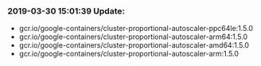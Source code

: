 ### 2019-03-30 15:01:39 Update:

- gcr.io/google-containers/cluster-proportional-autoscaler-ppc64le:1.5.0
- gcr.io/google-containers/cluster-proportional-autoscaler-arm64:1.5.0
- gcr.io/google-containers/cluster-proportional-autoscaler-amd64:1.5.0
- gcr.io/google-containers/cluster-proportional-autoscaler-arm:1.5.0
